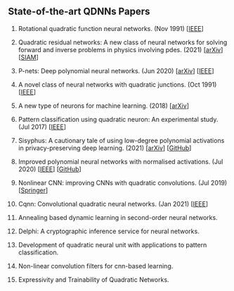 ## State-of-the-art QDNNs Papers

1. Rotational quadratic function neural networks. (Nov 1991) [[IEEE](https://doi.org/10.1109/IJCNN.1991.170509)]

2. Quadratic residual networks: A new class of neural networks for solving forward and inverse problems in physics involving pdes. (2021) [[arXiv](https://arxiv.org/abs/2101.08366)] [[SIAM](https://doi.org/10.1137/1.9781611976700.76)]

3. P-nets: Deep polynomial neural networks. (Jun 2020) [[arXiv](https://arxiv.org/abs/2003.03828)] [[IEEE](https://doi.org/10.1109/CVPR42600.2020.00735)] 

4. A novel class of neural networks with quadratic junctions. (Oct 1991) [[IEEE](https://doi.org/10.1109/ICSMC.1991.169910)]

5. A new type of neurons for machine learning. (2018) [[arXiv](https://arxiv.org/abs/1704.08362)]

6. Pattern classification using quadratic neuron: An experimental study. (Jul 2017) [[IEEE](https://doi.org/10.1109/ICCCNT.2017.8204062)]

7. Sisyphus: A cautionary tale of using low-degree polynomial activations in privacy-preserving deep learning. (2021) [[arXiv](https://doi.org/10.48550/arXiv.2107.12342)] [[GitHub](https://github.com/kvgarimella/sisyphus-ppml)]

8. Improved polynomial neural networks with normalised activations. (Jul 2020) [[IEEE](https://doi.org/10.1109/IJCNN48605.2020.9207535)] [[GitHub](https://github.com/mohit1997/PAF)]

9. Nonlinear CNN: improving CNNs with quadratic convolutions. (Jul 2019) [[Springer](https://doi.org/10.1007/s00521-019-04316-4)]

10. Cqnn: Convolutional quadratic neural networks. (Jan 2021) [[IEEE](https://doi.org/10.1109/ICPR48806.2021.9413207)]

11. Annealing based dynamic learning in second-order neural networks.

12. Delphi: A cryptographic inference service for neural networks.

13. Development of quadratic neural unit with applications to pattern classification.

14. Non-linear convolution filters for cnn-based learning.

15. Expressivity and Trainability of Quadratic Networks.
